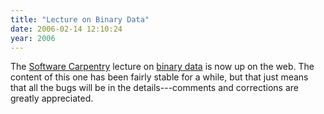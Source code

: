 ```yaml
---
title: "Lecture on Binary Data"
date: 2006-02-14 12:10:24
year: 2006
---
```

The <a href="http://www.third-bit.com/swc2">Software Carpentry</a> lecture on <a href="http://www.third-bit.com/swc2/lec/binary.html">binary data</a> is now up on the web.  The content of this one has been fairly stable for a while, but that just means that all the bugs will be in the details---comments and corrections are greatly appreciated.
